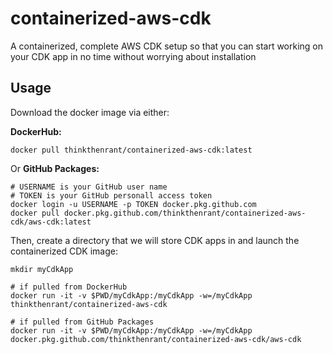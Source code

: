 # containerized-aws-cdk
A containerized, complete AWS CDK setup so that you can start working on your CDK app in no time without worrying about installation

## Usage
Download the docker image via either:

**DockerHub:**
```
docker pull thinkthenrant/containerized-aws-cdk:latest
```

Or **GitHub Packages:**
```
# USERNAME is your GitHub user name
# TOKEN is your GitHub personall access token
docker login -u USERNAME -p TOKEN docker.pkg.github.com
docker pull docker.pkg.github.com/thinkthenrant/containerized-aws-cdk/aws-cdk:latest
```

Then, create a directory that we will store CDK apps in and launch the
containerized CDK image:
```
mkdir myCdkApp

# if pulled from DockerHub
docker run -it -v $PWD/myCdkApp:/myCdkApp -w=/myCdkApp thinkthenrant/containerized-aws-cdk

# if pulled from GitHub Packages
docker run -it -v $PWD/myCdkApp:/myCdkApp -w=/myCdkApp docker.pkg.github.com/thinkthenrant/containerized-aws-cdk/aws-cdk
```
